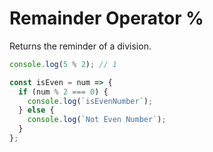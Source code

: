 # Remainder Operator %

Returns the reminder of a division.

```js
console.log(5 % 2); // 1
```

```js
const isEven = num => {
  if (num % 2 === 0) {
    console.log(`isEvenNumber`);
  } else {
    console.log(`Not Even Number`);
  }
};
```
